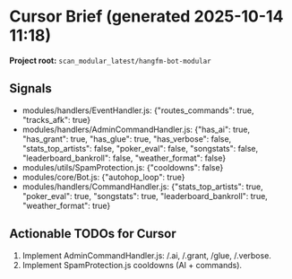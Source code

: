 # Cursor Brief (generated 2025-10-14 11:18)

**Project root:** `scan_modular_latest/hangfm-bot-modular`

## Signals
- modules/handlers/EventHandler.js: {"routes_commands": true, "tracks_afk": true}
- modules/handlers/AdminCommandHandler.js: {"has_ai": true, "has_grant": true, "has_glue": true, "has_verbose": false, "stats_top_artists": false, "poker_eval": false, "songstats": false, "leaderboard_bankroll": false, "weather_format": false}
- modules/utils/SpamProtection.js: {"cooldowns": false}
- modules/core/Bot.js: {"autohop_loop": true}
- modules/handlers/CommandHandler.js: {"stats_top_artists": true, "poker_eval": true, "songstats": true, "leaderboard_bankroll": true, "weather_format": true}

## Actionable TODOs for Cursor
1. Implement AdminCommandHandler.js: /.ai, /.grant, /glue, /.verbose.
2. Implement SpamProtection.js cooldowns (AI + commands).
